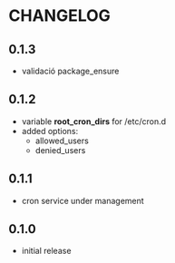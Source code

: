 # CHANGELOG

## 0.1.3

* validació package_ensure

## 0.1.2

* variable **root_cron_dirs** for /etc/cron.d
* added options:
  * allowed_users
  * denied_users

## 0.1.1

* cron service under management

## 0.1.0

* initial release

